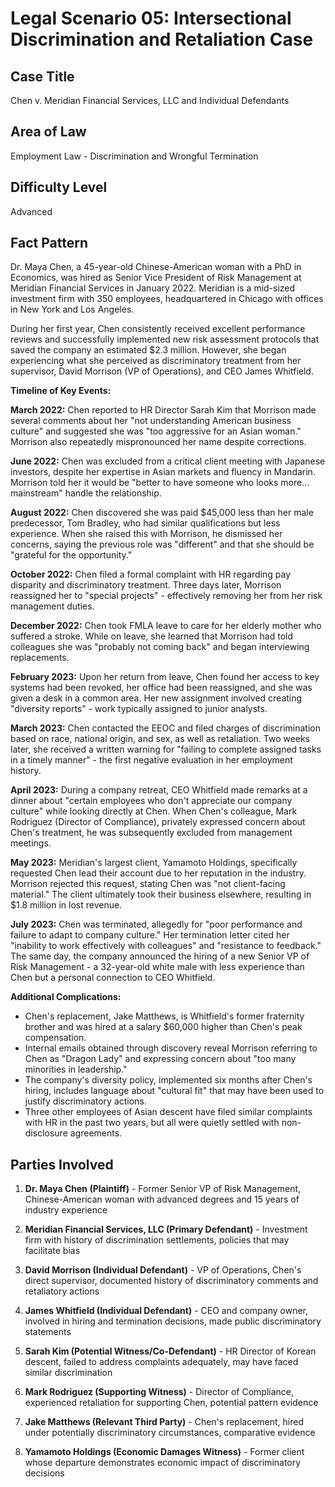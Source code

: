 # Legal Scenario 05: Intersectional Discrimination and Retaliation Case

## Case Title
Chen v. Meridian Financial Services, LLC and Individual Defendants

## Area of Law
Employment Law - Discrimination and Wrongful Termination

## Difficulty Level
Advanced

## Fact Pattern

Dr. Maya Chen, a 45-year-old Chinese-American woman with a PhD in Economics, was hired as Senior Vice President of Risk Management at Meridian Financial Services in January 2022. Meridian is a mid-sized investment firm with 350 employees, headquartered in Chicago with offices in New York and Los Angeles.

During her first year, Chen consistently received excellent performance reviews and successfully implemented new risk assessment protocols that saved the company an estimated $2.3 million. However, she began experiencing what she perceived as discriminatory treatment from her supervisor, David Morrison (VP of Operations), and CEO James Whitfield.

**Timeline of Key Events:**

**March 2022:** Chen reported to HR Director Sarah Kim that Morrison made several comments about her "not understanding American business culture" and suggested she was "too aggressive for an Asian woman." Morrison also repeatedly mispronounced her name despite corrections.

**June 2022:** Chen was excluded from a critical client meeting with Japanese investors, despite her expertise in Asian markets and fluency in Mandarin. Morrison told her it would be "better to have someone who looks more... mainstream" handle the relationship.

**August 2022:** Chen discovered she was paid $45,000 less than her male predecessor, Tom Bradley, who had similar qualifications but less experience. When she raised this with Morrison, he dismissed her concerns, saying the previous role was "different" and that she should be "grateful for the opportunity."

**October 2022:** Chen filed a formal complaint with HR regarding pay disparity and discriminatory treatment. Three days later, Morrison reassigned her to "special projects" - effectively removing her from her risk management duties.

**December 2022:** Chen took FMLA leave to care for her elderly mother who suffered a stroke. While on leave, she learned that Morrison had told colleagues she was "probably not coming back" and began interviewing replacements.

**February 2023:** Upon her return from leave, Chen found her access to key systems had been revoked, her office had been reassigned, and she was given a desk in a common area. Her new assignment involved creating "diversity reports" - work typically assigned to junior analysts.

**March 2023:** Chen contacted the EEOC and filed charges of discrimination based on race, national origin, and sex, as well as retaliation. Two weeks later, she received a written warning for "failing to complete assigned tasks in a timely manner" - the first negative evaluation in her employment history.

**April 2023:** During a company retreat, CEO Whitfield made remarks at a dinner about "certain employees who don't appreciate our company culture" while looking directly at Chen. When Chen's colleague, Mark Rodriguez (Director of Compliance), privately expressed concern about Chen's treatment, he was subsequently excluded from management meetings.

**May 2023:** Meridian's largest client, Yamamoto Holdings, specifically requested Chen lead their account due to her reputation in the industry. Morrison rejected this request, stating Chen was "not client-facing material." The client ultimately took their business elsewhere, resulting in $1.8 million in lost revenue.

**July 2023:** Chen was terminated, allegedly for "poor performance and failure to adapt to company culture." Her termination letter cited her "inability to work effectively with colleagues" and "resistance to feedback." The same day, the company announced the hiring of a new Senior VP of Risk Management - a 32-year-old white male with less experience than Chen but a personal connection to CEO Whitfield.

**Additional Complications:**

- Chen's replacement, Jake Matthews, is Whitfield's former fraternity brother and was hired at a salary $60,000 higher than Chen's peak compensation.
- Internal emails obtained through discovery reveal Morrison referring to Chen as "Dragon Lady" and expressing concern about "too many minorities in leadership."
- The company's diversity policy, implemented six months after Chen's hiring, includes language about "cultural fit" that may have been used to justify discriminatory actions.
- Three other employees of Asian descent have filed similar complaints with HR in the past two years, but all were quietly settled with non-disclosure agreements.

## Parties Involved

1. **Dr. Maya Chen (Plaintiff)** - Former Senior VP of Risk Management, Chinese-American woman with advanced degrees and 15 years of industry experience

2. **Meridian Financial Services, LLC (Primary Defendant)** - Investment firm with history of discrimination settlements, policies that may facilitate bias

3. **David Morrison (Individual Defendant)** - VP of Operations, Chen's direct supervisor, documented history of discriminatory comments and retaliatory actions

4. **James Whitfield (Individual Defendant)** - CEO and company owner, involved in hiring and termination decisions, made public discriminatory statements

5. **Sarah Kim (Potential Witness/Co-Defendant)** - HR Director of Korean descent, failed to address complaints adequately, may have faced similar discrimination

6. **Mark Rodriguez (Supporting Witness)** - Director of Compliance, experienced retaliation for supporting Chen, potential pattern evidence

7. **Jake Matthews (Relevant Third Party)** - Chen's replacement, hired under potentially discriminatory circumstances, comparative evidence

8. **Yamamoto Holdings (Economic Damages Witness)** - Former client whose departure demonstrates economic impact of discriminatory decisions

